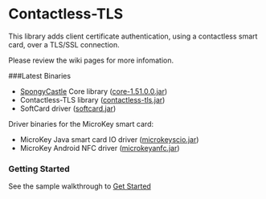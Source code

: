 # Contactless-TLS
This library adds client certificate authentication, using a contactless smart card, over a TLS/SSL connection.

Please review the wiki pages for more infomation.

###Latest Binaries

- [SpongyCastle](https://rtyley.github.io/spongycastle/) Core library ([core-1.51.0.0.jar](https://github.com/matthewcaperon/contactless-tls/blob/master/libs/core-1.51.0.0.jar?raw=true))
- Contactless-TLS library ([contactless-tls.jar](https://github.com/matthewcaperon/contactless-tls/blob/master/lib-cltls/dist/contactless-tls.jar?raw=true))
- SoftCard driver ([softcard.jar](https://github.com/matthewcaperon/contactless-tls/blob/master/card-drivers/softcard/dist/softcard.jar?raw=true))

Driver binaries for the MicroKey smart card:
- MicroKey Java smart card IO driver ([microkeyscio.jar](https://github.com/matthewcaperon/contactless-tls/blob/master/card-drivers/microkeyscio.jar?raw=true))
- MicroKey Android NFC driver ([microkeyanfc.jar](https://github.com/matthewcaperon/contactless-tls/blob/master/card-drivers/microkeyanfc.jar?raw=true))

### Getting Started
See the sample walkthrough to [Get Started](https://github.com/matthewcaperon/contactless-tls/wiki/Sample-Walkthrough)  

